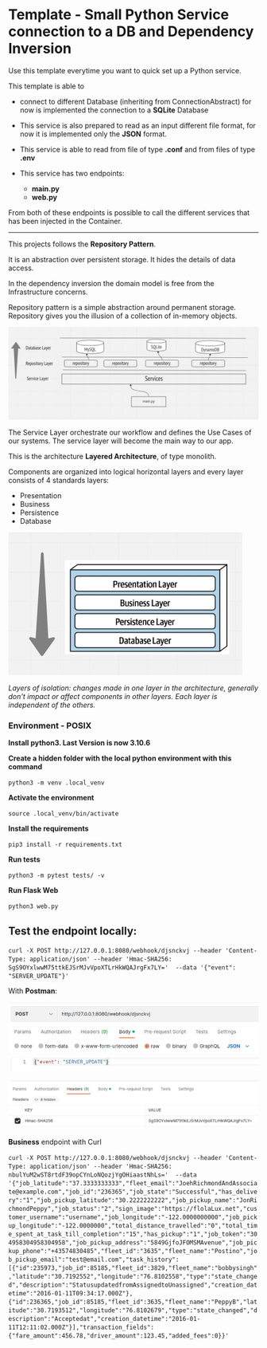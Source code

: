 # Template - Small Python Service connection to a DB and Dependency Inversion



Use this template everytime you want to quick set up a Python service.

This template is able to 
- connect to different Database (inheriting from ConnectionAbstract) 
for now is implemented the connection to a **SQLite** Database

- This service is also prepared to read as an input different file format, 
for now it is implemented only the **JSON** format.

- This service is able to read from file of type **.conf** and from files of type **.env**

- This service has two endpoints:
    - **main.py**
    - **web.py**

From both of these endpoints is possible to call the different services that
has been injected in the Container.

------------------

This projects follows the **Repository Pattern**.

It is an abstraction over persistent storage. It hides the details of data access.


In the dependency inversion the domain model is free from the Infrastructure concerns.

Repository pattern is a simple abstraction
around permanent storage. Repository gives you the illusion of a collection of in-memory objects.

![RepositoryPattern.jpg](static%2FRepositoryPattern.jpg)

The Service Layer orchestrate our workflow and defines the Use Cases of our systems.
The service layer will become the main way to our app.

This is the architecture **Layered Architecture**, of type monolith.

Components are organized into logical horizontal layers and every layer consists of 4 standards layers:

* Presentation
* Business
* Persistence
* Database

![Layers.jpg](static%2FLayers.jpg)

_Layers of isolation: changes made in one layer in the architecture, generally don't impact
or affect components in other layers.
Each layer is independent of the others._



### Environment - POSIX
**Install python3. Last Version is now 3.10.6**

**Create a hidden folder with the local python environment with this command**

`python3 -m venv .local_venv`


**Activate the environment**

`source .local_venv/bin/activate`

**Install the requirements**

`pip3 install -r requirements.txt`

**Run tests**

`python3 -m pytest tests/ -v`

**Run Flask Web**

`python3 web.py`

## Test the endpoint locally:

`curl -X POST http://127.0.0.1:8080/webhook/djsnckvj --header 'Content-Type: application/json' --header 'Hmac-SHA256: SgS9OYxlwwM75ttkEJSrMJvVpoXTLrHkWQAJrgFx7LY='  --data '{"event": "SERVER_UPDATE"}'
`

With **Postman**:

![postman-body.jpg](static%2Fpostman-body.jpg)

![postman-header.jpg](static%2Fpostman-header.jpg)


**Business** endpoint with Curl


`curl -X POST http://127.0.0.1:8080/webhook/djsnckvj --header 'Content-Type: application/json' --header 'Hmac-SHA256: nbulYuM2wST8rtdF39opCYnLoNQozjYgOHiaastNhLs='  --data '{"job_latitude":"37.3333333333","fleet_email":"JoehRichmondAndAssociate@example.com","job_id":"236365","job_state":"Successful","has_delivery":"1","job_pickup_latitude":"30.2222222222","job_pickup_name":"JonRichmondPeppy","job_status":"2","sign_image":"https://flolaLux.net","customer_username":"username","job_longitude":"-122.0000000000","job_pickup_longitude":"-122.0000000","total_distance_travelled":"0","total_time_spent_at_task_till_completion":"15","has_pickup":"1","job_token":"304958304958304958","job_pickup_address":"5849GjfoJFOMSMAvenue","job_pickup_phone":"+43574830485","fleet_id":"3635","fleet_name":"Postino","job_pickup_email":"test@email.com","task_history":[{"id":235973,"job_id":85185,"fleet_id":3829,"fleet_name":"bobbysingh","latitude":"30.7192552","longitude":"76.8102558","type":"state_changed","description":"StatusupdatedfromAssignedtoUnassigned","creation_datetime":"2016-01-11T09:34:17.000Z"},{"id":236365,"job_id":85185,"fleet_id":3635,"fleet_name":"PeppyB","latitude":"30.7193512","longitude":"76.8102679","type":"state_changed","description":"Acceptedat","creation_datetime":"2016-01-11T12:11:02.000Z"}],"transaction_fields":{"fare_amount":456.78,"driver_amount":123.45,"added_fees":0}}'
`
